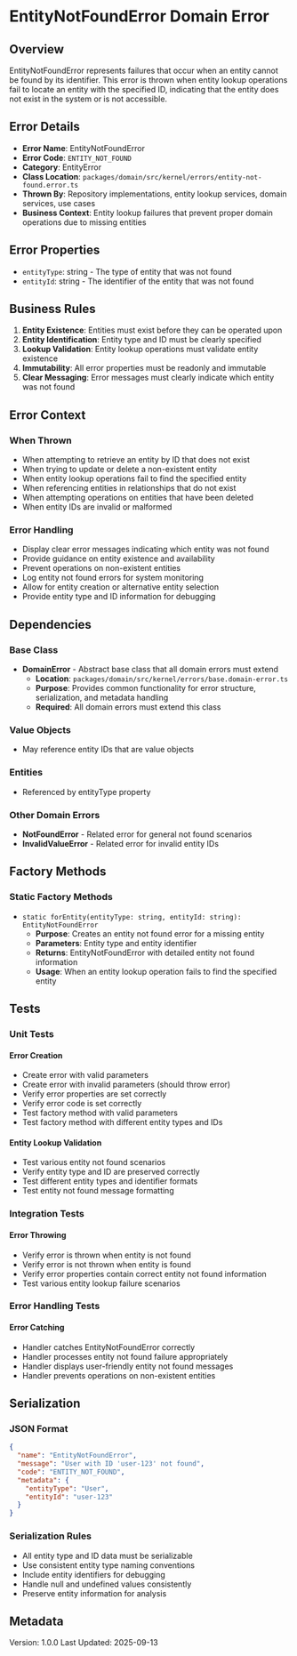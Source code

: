 # EntityNotFoundError Domain Error

## Overview

EntityNotFoundError represents failures that occur when an entity cannot be found by its identifier. This error is thrown when entity lookup operations fail to locate an entity with the specified ID, indicating that the entity does not exist in the system or is not accessible.

## Error Details

- **Error Name**: EntityNotFoundError
- **Error Code**: `ENTITY_NOT_FOUND`
- **Category**: EntityError
- **Class Location**: `packages/domain/src/kernel/errors/entity-not-found.error.ts`
- **Thrown By**: Repository implementations, entity lookup services, domain services, use cases
- **Business Context**: Entity lookup failures that prevent proper domain operations due to missing entities

## Error Properties

- `entityType`: string - The type of entity that was not found
- `entityId`: string - The identifier of the entity that was not found

## Business Rules

1. **Entity Existence**: Entities must exist before they can be operated upon
2. **Entity Identification**: Entity type and ID must be clearly specified
3. **Lookup Validation**: Entity lookup operations must validate entity existence
4. **Immutability**: All error properties must be readonly and immutable
5. **Clear Messaging**: Error messages must clearly indicate which entity was not found

## Error Context

### When Thrown

- When attempting to retrieve an entity by ID that does not exist
- When trying to update or delete a non-existent entity
- When entity lookup operations fail to find the specified entity
- When referencing entities in relationships that do not exist
- When attempting operations on entities that have been deleted
- When entity IDs are invalid or malformed

### Error Handling

- Display clear error messages indicating which entity was not found
- Provide guidance on entity existence and availability
- Prevent operations on non-existent entities
- Log entity not found errors for system monitoring
- Allow for entity creation or alternative entity selection
- Provide entity type and ID information for debugging

## Dependencies

### Base Class

- **DomainError** - Abstract base class that all domain errors must extend
  - **Location**: `packages/domain/src/kernel/errors/base.domain-error.ts`
  - **Purpose**: Provides common functionality for error structure, serialization, and metadata handling
  - **Required**: All domain errors must extend this class

### Value Objects

- May reference entity IDs that are value objects

### Entities

- Referenced by entityType property

### Other Domain Errors

- **NotFoundError** - Related error for general not found scenarios
- **InvalidValueError** - Related error for invalid entity IDs

## Factory Methods

### Static Factory Methods

- `static forEntity(entityType: string, entityId: string): EntityNotFoundError`
  - **Purpose**: Creates an entity not found error for a missing entity
  - **Parameters**: Entity type and entity identifier
  - **Returns**: EntityNotFoundError with detailed entity not found information
  - **Usage**: When an entity lookup operation fails to find the specified entity

## Tests

### Unit Tests

#### Error Creation

- Create error with valid parameters
- Create error with invalid parameters (should throw error)
- Verify error properties are set correctly
- Verify error code is set correctly
- Test factory method with valid parameters
- Test factory method with different entity types and IDs

#### Entity Lookup Validation

- Test various entity not found scenarios
- Verify entity type and ID are preserved correctly
- Test different entity types and identifier formats
- Test entity not found message formatting

### Integration Tests

#### Error Throwing

- Verify error is thrown when entity is not found
- Verify error is not thrown when entity is found
- Verify error properties contain correct entity not found information
- Test various entity lookup failure scenarios

### Error Handling Tests

#### Error Catching

- Handler catches EntityNotFoundError correctly
- Handler processes entity not found failure appropriately
- Handler displays user-friendly entity not found messages
- Handler prevents operations on non-existent entities

## Serialization

### JSON Format

```json
{
  "name": "EntityNotFoundError",
  "message": "User with ID 'user-123' not found",
  "code": "ENTITY_NOT_FOUND",
  "metadata": {
    "entityType": "User",
    "entityId": "user-123"
  }
}
```

### Serialization Rules

- All entity type and ID data must be serializable
- Use consistent entity type naming conventions
- Include entity identifiers for debugging
- Handle null and undefined values consistently
- Preserve entity information for analysis

## Metadata

Version: 1.0.0
Last Updated: 2025-09-13
